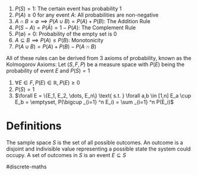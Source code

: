 1. $P(S) = 1$:  The certain event has probability $1$
2. $P(A) \ge 0$ for any event $A$: All probabilities are non-negative
3. $A \cap B = \emptyset \implies P(A \cup B) = P(A) + P(B)$: The Addition Rule
4. $P(S - A) = P(\bar A) = 1 - P(A)$: The Complement Rule
5. $P(\emptyset)=0$: Probability of the empty set is $0$
6. $A \subseteq B \implies P(A) \le P(B)$: Monotonicity
7. $P(A \cup B) = P(A) + P(B) - P(A \cap B)$

All of these rules can be derived from 3 axioms of probability, known as the Kolmogorov Axioms:
	Let $(S, F, P)$ be a measure space with $P(E)$ being the probability of event $E$ and $P(S) = 1$
1. $\forall E \in F, P(E) \in \mathbb R, P(E) \ge 0$
2. $P(S) = 1$
3. $\forall E = \{E_1, E_2, \dots, E_n\} \text{ s.t. } \forall a,b \in [1,n] E_a \cup E_b = \emptyset, P(\bigcup _{i=1} ^n E_i) = \sum _{i=1} ^n P(E_i)$

# Definitions
The sample space $S$ is the set of all possible outcomes. An outcome is a disjoint and indivisible value representing a possible state the system could occupy. A set of outcomes in $S$ is an event $E \subseteq S$

#discrete-maths